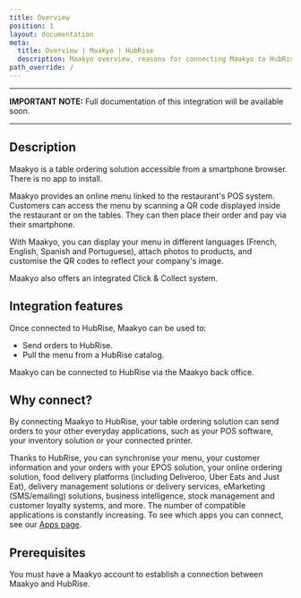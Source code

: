 ```yaml
---
title: Overview
position: 1
layout: documentation
meta:
  title: Overview | Maakyo | HubRise
  description: Maakyo overview, reasons for connecting Maakyo to HubRise and summary of integrated features. Synchronise data between your EPOS and your apps.
path_override: /
---
```


---

**IMPORTANT NOTE:** Full documentation of this integration will be available soon.

---

## Description

Maakyo is a table ordering solution accessible from a smartphone browser. There is no app to install.

Maakyo provides an online menu linked to the restaurant's POS system. Customers can access the menu by scanning a QR code displayed inside the restaurant or on the tables. They can then place their order and pay via their smartphone.

With Maakyo, you can display your menu in different languages (French, English, Spanish and Portuguese), attach photos to products, and customise the QR codes to reflect your company's image.

Maakyo also offers an integrated Click & Collect system.

## Integration features

Once connected to HubRise, Maakyo can be used to:

- Send orders to HubRise.
- Pull the menu from a HubRise catalog.

Maakyo can be connected to HubRise via the Maakyo back office.

## Why connect?

By connecting Maakyo to HubRise, your table ordering solution can send orders to your other everyday applications, such as your POS software, your inventory solution or your connected printer.

Thanks to HubRise, you can synchronise your menu, your customer information and your orders with your EPOS solution, your online ordering solution, food delivery platforms (including Deliveroo, Uber Eats and Just Eat), delivery management solutions or delivery services, eMarketing (SMS/emailing) solutions, business intelligence, stock management and customer loyalty systems, and more. The number of compatible applications is constantly increasing. To see which apps you can connect, see our [Apps page](/apps).

## Prerequisites

You must have a Maakyo account to establish a connection between Maakyo and HubRise.

